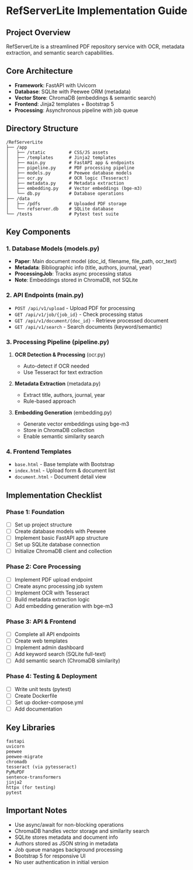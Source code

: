 # RefServerLite Implementation Guide

## Project Overview
RefServerLite is a streamlined PDF repository service with OCR, metadata extraction, and semantic search capabilities.

## Core Architecture
- **Framework**: FastAPI with Uvicorn
- **Database**: SQLite with Peewee ORM (metadata)
- **Vector Store**: ChromaDB (embeddings & semantic search)
- **Frontend**: Jinja2 templates + Bootstrap 5
- **Processing**: Asynchronous pipeline with job queue

## Directory Structure
```
/RefServerLite
├── /app
│   ├── /static         # CSS/JS assets
│   ├── /templates      # Jinja2 templates
│   ├── main.py         # FastAPI app & endpoints
│   ├── pipeline.py     # PDF processing pipeline
│   ├── models.py       # Peewee database models
│   ├── ocr.py          # OCR logic (Tesseract)
│   ├── metadata.py     # Metadata extraction
│   ├── embedding.py    # Vector embeddings (bge-m3)
│   └── db.py           # Database operations
├── /data
│   ├── /pdfs           # Uploaded PDF storage
│   └── refserver.db    # SQLite database
└── /tests              # Pytest test suite
```

## Key Components

### 1. Database Models (models.py)
- **Paper**: Main document model (doc_id, filename, file_path, ocr_text)
- **Metadata**: Bibliographic info (title, authors, journal, year)
- **ProcessingJob**: Tracks async processing status
- **Note**: Embeddings stored in ChromaDB, not SQLite

### 2. API Endpoints (main.py)
- `POST /api/v1/upload` - Upload PDF for processing
- `GET /api/v1/job/{job_id}` - Check processing status
- `GET /api/v1/document/{doc_id}` - Retrieve processed document
- `GET /api/v1/search` - Search documents (keyword/semantic)

### 3. Processing Pipeline (pipeline.py)
1. **OCR Detection & Processing** (ocr.py)
   - Auto-detect if OCR needed
   - Use Tesseract for text extraction
   
2. **Metadata Extraction** (metadata.py)
   - Extract title, authors, journal, year
   - Rule-based approach
   
3. **Embedding Generation** (embedding.py)
   - Generate vector embeddings using bge-m3
   - Store in ChromaDB collection
   - Enable semantic similarity search

### 4. Frontend Templates
- `base.html` - Base template with Bootstrap
- `index.html` - Upload form & document list
- `document.html` - Document detail view

## Implementation Checklist

### Phase 1: Foundation
- [ ] Set up project structure
- [ ] Create database models with Peewee
- [ ] Implement basic FastAPI app structure
- [ ] Set up SQLite database connection
- [ ] Initialize ChromaDB client and collection

### Phase 2: Core Processing
- [ ] Implement PDF upload endpoint
- [ ] Create async processing job system
- [ ] Implement OCR with Tesseract
- [ ] Build metadata extraction logic
- [ ] Add embedding generation with bge-m3

### Phase 3: API & Frontend
- [ ] Complete all API endpoints
- [ ] Create web templates
- [ ] Implement admin dashboard
- [ ] Add keyword search (SQLite full-text)
- [ ] Add semantic search (ChromaDB similarity)

### Phase 4: Testing & Deployment
- [ ] Write unit tests (pytest)
- [ ] Create Dockerfile
- [ ] Set up docker-compose.yml
- [ ] Add documentation

## Key Libraries
```
fastapi
uvicorn
peewee
peewee-migrate
chromadb
tesseract (via pytesseract)
PyMuPDF
sentence-transformers
jinja2
httpx (for testing)
pytest
```

## Important Notes
- Use async/await for non-blocking operations
- ChromaDB handles vector storage and similarity search
- SQLite stores metadata and document info
- Authors stored as JSON string in metadata
- Job queue manages background processing
- Bootstrap 5 for responsive UI
- No user authentication in initial version